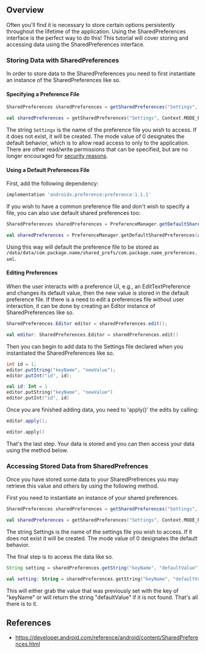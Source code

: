## Overview

Often you'll find it is necessary to store certain options persistently throughout the lifetime of the application. Using the SharedPreferences interface is the perfect way to do this! This tutorial will cover storing and accessing data using the SharedPreferences interface. 

### Storing Data with SharedPreferences

In order to store data to the SharedPreferences you need to first instantiate an instance of the SharedPreferences like so.

#### Specifying a Preference File

```java
SharedPreferences sharedPreferences = getSharedPreferences("Settings", Context.MODE_PRIVATE);
```
```kotlin
val sharedPreferences = getSharedPreferences("Settings", Context.MODE_PRIVATE)
```

The string `Settings` is the name of the preference file you wish to access. If it does not exist, it will be created. The mode value of 0 designates the default behavior, which is to allow read access to only to the application.  There are other read/write permissions that can be specified, but are no longer encouraged for [security reasons](https://developer.android.com/reference/android/content/Context.html#MODE_WORLD_READABLE).

#### Using a Default Preferences File

First, add the following dependency:

```gradle
implementation 'androidx.preference:preference:1.1.1'
```

If you wish to have a common preference file and don't wish to specify a file, you can also use default shared preferences too:

```java
SharedPreferences sharedPreferences = PreferenceManager.getDefaultSharedPreferences(getApplicationContext());
```
```kotlin
val sharedPreferences = PreferenceManager.getDefaultSharedPreferences(applicationContext)
```

Using this way will default the preference file to be stored as `/data/data/com.package.name/shared_prefs/com.package.name_preferences.xml`. 

#### Editing Preferences

When the user interacts with a preference UI, e.g., an EditTextPreference and changes its default value, then the new value is stored in the default preference file.
If there is a need to edit a preferences file without user interaction, it can be done by creating an Editor instance of SharedPreferences like so.

```java
SharedPreferences.Editor editor = sharedPreferences.edit();
```
```kotlin
val editor: SharedPreferences.Editor = sharedPreferences.edit()
```

Then you can begin to add data to the Settings file declared when you instantiated the SharedPreferences like so.

```java
int id = 1;
editor.putString("keyName", "newValue");
editor.putInt("id", id);
```
```kotlin
val id: Int = 1
editor.putString("keyName", "newValue")
editor.putInt("id", id)
```

Once you are finished adding data, you need to 'apply()' the edits by calling:

```java
editor.apply();
```
```kotlin
editor.apply()
```

That's the last step. Your data is stored and you can then access your data using the method below.

### Accessing Stored Data from SharedPrefrences

Once you have stored some data to your SharedPrefrences you may retrieve this value and others by using the following method.

First you need to instantiate an instance of your shared preferences. 

```java
SharedPreferences sharedPreferences = getSharedPreferences("Settings", Context.MODE_PRIVATE);
```
```kotlin
val sharedPreferences = getSharedPreferences("Settings", Context.MODE_PRIVATE)
```

The string Settings is the name of the settings file you wish to access. If it does not exist it will be created. The mode value of 0 designates the default behavior.

The final step is to access the data like so.

```java
String setting = sharedPreferences.getString("keyName", "defaultValue");
```
```kotlin
val setting: String = sharedPreferences.getString("keyName", "defaultValue")
```

This will either grab the value that was previously set with the key of "keyName" or will return the string "defaultValue" if it is not found. That's all there is to it.

## References

* <https://developer.android.com/reference/android/content/SharedPreferences.html>